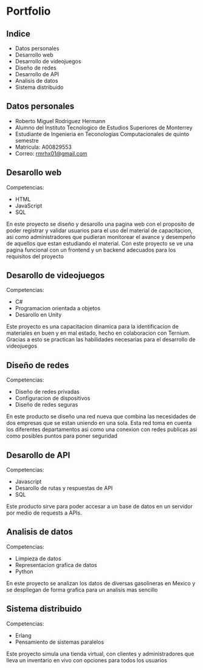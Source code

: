 # Portfolio

## Indice
- Datos personales
- Desarrollo web
- Desarrollo de videojuegos
- Diseño de redes
- Desarrollo de API
- Analisis de datos
- Sistema distribuido

## Datos personales
- Roberto Miguel Rodriguez Hermann
- Alumno del Instituto Tecnologico de Estudios Superiores de Monterrey
- Estudiante de Ingenieria en Teconologias Computacionales de quinto semestre
- Matricula: A00829553
- Correo: rmrhx01@gmail.com
## Desarollo web
Competencias:
- HTML
- JavaScript
- SQL

En este proyecto se diseño y desarollo una pagina web con el proposito de poder registrar y validar usuarios para el uso del material de capacitacion, asi como administradores que pudieran monitorear el avance y desempeño de aquellos que estan estudiando el material.
Con este proyecto se ve una pagina funcional con un frontend y un backend adecuados para los requisitos del proyecto
## Desarollo de videojuegos
Competencias:
- C#
- Programacion orientada a objetos
- Desarollo en Unity

Este proyecto es una capacitacion dinamica para la identificacion de materiales en buen y en mal estado, hecho en colaboracion con Ternium. Gracias a esto se practican las habilidades necesarias para el desarrollo de videojuegos
## Diseño de redes
Competencias:
- Diseño de redes privadas
- Configuracion de dispositivos
- Diseño de redes seguras

En este producto se diseño una red nueva que combina las necesidades de dos empresas que se estan uniendo en una sola. Esta red toma en cuenta los diferentes departamentos asi como una conexion con redes publicas asi como posibles puntos para poner seguridad
## Desarollo de API
Competencias:
- Javascript
- Desarollo de rutas y respuestas de API
- SQL

Este producto sirve para poder accesar a un base de datos en un servidor por medio de requests a APIs.
## Analisis de datos
Competencias:
- Limpieza de datos
- Representacion grafica de datos
- Python

En este proyecto se analizan los datos de diversas gasolineras en Mexico y se despliegan de forma grafica para un analisis mas sencillo
## Sistema distribuido
Competencias:
- Erlang
- Pensamiento de sistemas paralelos

Este proyecto simula una tienda virtual, con clientes y administradores que lleva un inventario en vivo con opciones para todos los usuarios
